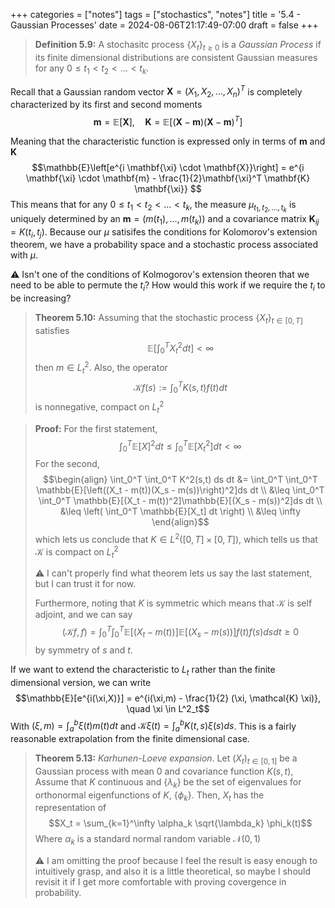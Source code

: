 +++
categories = ["notes"]
tags = ["stochastics", "notes"]
title = '5.4 - Gaussian Processes'
date = 2024-08-06T21:17:49-07:00
draft = false
+++

> **Definition 5.9:** A stochasitc process $\{X_t\}_{t \geq 0}$ is a _Gaussian Process_ if its finite dimensional distributions are consistent Gaussian measures for any $0 \leq t_1 < t_2 < \ldots < t_k$.

Recall that a Gaussian random vector $\mathbf{X} = (X_1, X_2,\ldots,X_n)^T$ is completely characterized by its first and second moments
$$\mathbf{m} = \mathbb{E}[\mathbf{X}], \quad \mathbf{K} = \mathbb{E}[(\mathbf{X} - \mathbf{m}) (\mathbf{X} - \mathbf{m})^T]$$

Meaning that the characteristic function is expressed only in terms of $\mathbf{m}$ and $\mathbf{K}$
$$\mathbb{E}\left[e^{i \mathbf{\xi} \cdot \mathbf{X}}\right] = e^{i \mathbf{\xi} \cdot \mathbf{m} - \frac{1}{2}\mathbf{\xi}^T \mathbf{K} \mathbf{\xi}} $$
This means that for any $0 \leq t_1 < t_2 < \ldots < t_k$, the measure $\mu_{t_1, t_2, \ldots, t_k}$ is uniquely determined by an $\mathbf{m} = (m(t_1), \ldots, m(t_k))$ and a covariance matrix $\mathbf{K}_{ij} = K(t_i, t_j)$. Because our $\mu$ satisifes the conditions for Kolomorov's extension theorem, we have a probability space and a stochastic process associated with $\mu$.

:warning: Isn't one of the conditions of Kolmogorov's extension theoren that we need to be able to permute the $t_i$? How would this work if we require the $t_i$ to be increasing?

> **Theorem 5.10:** Assuming that the stochastic process $\{X_t\}_{t\in[0,T]}$ satisfies
> $$\mathbb{E} \left[ \int_0^T X_t^2 dt \right] < \infty$$
> then $m \in L^2_t$. Also, the operator
> $$\mathcal{K} f(s) := \int_0^T K(s,t) f(t) dt$$
> is nonnegative, compact on $L^2_t$

> **Proof:** For the first statement,
> $$\int_0^T \mathbb{E}[X]^2 dt \leq \int_0^T \mathbb{E}[X_t^2] dt < \infty$$
> For the second,
>$$\begin{align}
\int_0^T \int_0^T K^2(s,t) ds dt &= \int_0^T \int_0^T \mathbb{E}[\left((X_t - m(t))(X_s - m(s))\right)^2]ds dt \\
&\leq \int_0^T \int_0^T \mathbb{E}[(X_t - m(t))^2]\mathbb{E}[(X_s - m(s))^2]ds dt \\
&\leq \left( \int_0^T \mathbb{E}[X_t] dt \right) \\
&\leq \infty 
\end{align}$$
> which lets us conclude that $K \in L^2([0,T] \times [0,T])$, which tells us that $\mathcal{K}$ is compact on $L^2_t$
>
> :warning: I can't properly find what theorem lets us say the last statement, but I can trust it for now.
> 
> Furthermore, noting that $K$ is symmetric which means that $\mathcal{K}$ is self adjoint, and we can say
> $$(\mathcal{K}f, f) = \int_0^T \int_0^T \mathbb{E}[(X_t - m(t))]\mathbb{E}[(X_s - m(s))]f(t)f(s) ds dt \geq 0$$
> by symmetry of $s$ and $t$.

If we want to extend the characteristic to $L_t$ rather than the finite dimensional version, we can write
$$\mathbb{E}[e^{i(\xi,X)}] = e^{i(\xi,m) - \frac{1}{2} (\xi, \mathcal{K} \xi)}, \quad \xi \in L^2_t$$
With $(\xi,m) = \int_a^b \xi(t) m(t) dt$ and $\mathcal{K}\xi (t) = \int_a^b K(t,s) \xi(s) ds$. This is a fairly reasonable extrapolation from the finite dimensional case.

> **Theorem 5.13:** _Karhunen-Loeve expansion_. Let $(X_t)_{t \in [0,1]}$ be a Gaussian process with mean 0 and covariance function $K(s,t)$, Assume that $K$ continuous and $\{\lambda_k\}$ be the set of eigenvalues for orthonormal eigenfunctions of $K$, $\{\phi_k\}$. Then, $X_t$ has the representation of 
> $$X_t = \sum_{k=1}^\infty \alpha_k \sqrt{\lambda_k} \phi_k(t)$$
> Where $\alpha_k$ is a standard normal random variable $\mathscr{N}(0,1)$
> 
> :warning: I am omitting the proof because I feel the result is easy enough to intuitively grasp, and also it is a little theoretical, so maybe I should revisit it if I get more comfortable with proving covergence in probability.

